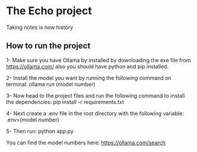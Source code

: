 # The Echo project
Taking notes is now history

## How to run the project
1- Make sure you have Ollama by installed by downloading the exe file from https://ollama.com/ also you should have python and pip installed.

2- Install the model you want by running the following command on terminal: ollama run (model number)

3- Now head to the project files and run the following command to install the dependencies: pip install -r requirements.txt

4- Next create a .env file in the root directory with the following variable: .env=(model number)

5- Then run: python app.py

You can find the model numbers here: https://ollama.com/search

